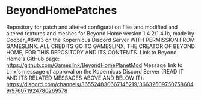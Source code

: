 # BeyondHomePatches
Repository for patch and altered configuration files and modified and altered textures and meshes for Beyond Home version 1.4.2/1.4.1b, made by Cooper_#8493 on the Kopernicus Discord Server WITH PERMISSION FROM GAMESLINX. ALL CREDITS GO TO GAMESLINX, THE CREATOR OF BEYOND HOME, FOR THIS REPOSITORY AND ITS CONTENTS.
Link to Beyond Home's GitHub page: https://github.com/Gameslinx/BeyondHomePlanetMod
Message link to Linx's message of approval on the Kopernicus Discord Server (READ IT AND ITS RELATED MESSAGES ABOVE AND BELOW IT): https://discord.com/channels/365524830667145219/366325097507586049/976071924780269578